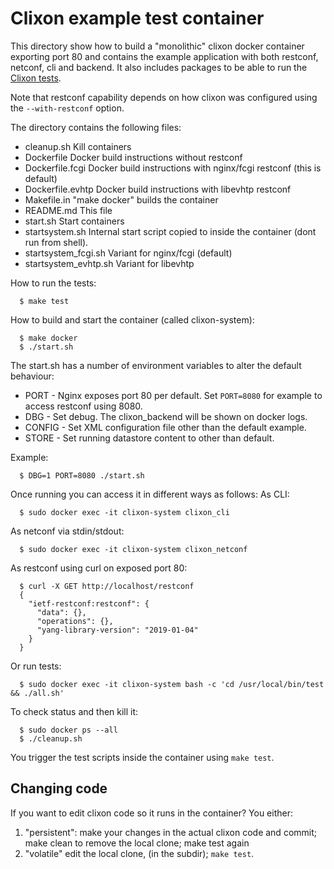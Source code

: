 # Clixon example test container

This directory show how to build a "monolithic" clixon docker
container exporting port 80 and contains the example application with
both restconf, netconf, cli and backend. It also includes packages to be able to run the [Clixon tests](../../test).

Note that restconf capability depends on how clixon was configured using the `--with-restconf` option.

The directory contains the following files:
  - cleanup.sh       Kill containers
  - Dockerfile       Docker build instructions without restconf
  - Dockerfile.fcgi  Docker build instructions with nginx/fcgi restconf (this is default)
  - Dockerfile.evhtp Docker build instructions with libevhtp restconf
  - Makefile.in      "make docker" builds the container
  - README.md	  This file
  - start.sh         Start containers
  - startsystem.sh   Internal start script copied to inside the container (dont run from shell).
  - startsystem_fcgi.sh  Variant for nginx/fcgi (default)
  - startsystem_evhtp.sh Variant for libevhtp

How to run the tests:
```
  $ make test
```

How to build and start the container (called clixon-system):
```
  $ make docker
  $ ./start.sh 
```

The start.sh has a number of environment variables to alter the default behaviour:
* PORT - Nginx exposes port 80 per default. Set `PORT=8080` for example to access restconf using 8080.
* DBG - Set debug. The clixon_backend will be shown on docker logs.
* CONFIG - Set XML configuration file other than the default example.
* STORE - Set running datastore content to other than default.

Example:
```
  $ DBG=1 PORT=8080 ./start.sh
```

Once running you can access it in different ways as follows:
As CLI:
```
  $ sudo docker exec -it clixon-system clixon_cli
```
As netconf via stdin/stdout:
```
  $ sudo docker exec -it clixon-system clixon_netconf
```
As restconf using curl on exposed port 80:
```
  $ curl -X GET http://localhost/restconf
  {
    "ietf-restconf:restconf": {
      "data": {},
      "operations": {},
      "yang-library-version": "2019-01-04"
    }
  }
```
Or run tests:
```
  $ sudo docker exec -it clixon-system bash -c 'cd /usr/local/bin/test && ./all.sh'
```

To check status and then kill it:
```
  $ sudo docker ps --all
  $ ./cleanup.sh 
```

You trigger the test scripts inside the container using `make test`.

## Changing code

If you want to edit clixon code so it runs in the container?
You either:
  1. "persistent": make your changes in the actual clixon code and commit; make clean to remove the local clone;  make test again
  2. "volatile" edit the local clone, (in the subdir); `make test`.
